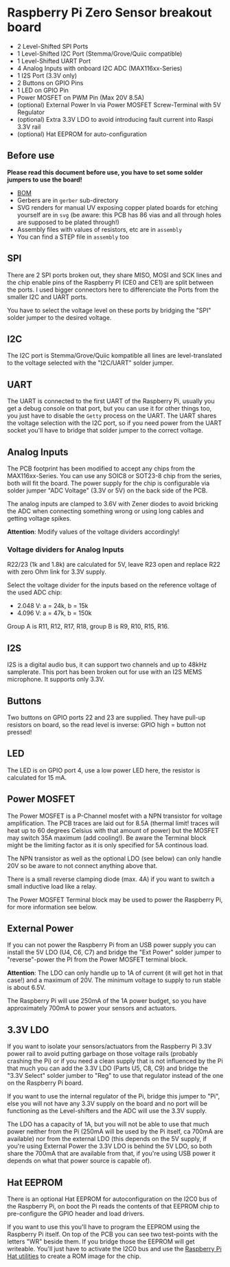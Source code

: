 # Raspberry Pi Zero Sensor breakout board

- 2 Level-Shifted SPI Ports
- 1 Level-Shifted I2C Port (Stemma/Grove/Quiic compatible)
- 1 Level-Shifted UART Port
- 4 Analog Inputs with onboard I2C ADC (MAX116xx-Series)
- 1 I2S Port (3.3V only)
- 2 Buttons on GPIO Pins
- 1 LED on GPIO Pin
- Power MOSFET on PWM Pin (Max 20V 8.5A)
- (optional) External Power In via Power MOSFET Screw-Terminal with 5V Regulator
- (optional) Extra 3.3V LDO to avoid introducing fault current into Raspi 3.3V rail
- (optional) Hat EEPROM for auto-configuration

## Before use

**Please read this document before use, you have to set some solder jumpers to use the board!**

- [BOM](bom.html)
- Gerbers are in `gerber` sub-directory
- SVG renders for manual UV exposing copper plated boards for etching yourself are in `svg` (be aware: this PCB has 86 vias and all through holes are supposed to be plated through!)
- Assembly files with values of resistors, etc are in `assembly`
- You can find a STEP file in `assembly` too

## SPI

There are 2 SPI ports broken out, they share MISO, MOSI and SCK lines and the chip enable
pins of the Raspberry PI (CE0 and CE1) are split between the ports. I used bigger connectors
here to differenciate the Ports from the smaller I2C and UART ports.

You have to select the voltage level on these ports by bridging the "SPI" solder jumper to
the desired voltage.

## I2C

The I2C port is Stemma/Grove/Quiic kompatible all lines are level-translated to the voltage
selected with the "I2C/UART" solder jumper.

## UART

The UART is connected to the first UART of the Raspberry Pi, usually you get a debug console
on that port, but you can use it for other things too, you just have to disable the `Getty`
process on the UART. The UART shares the voltage selection with the I2C port, so if you need
power from the UART socket you'll have to bridge that solder jumper to the correct voltage.

## Analog Inputs

The PCB footprint has been modified to accept any chips from the MAX116xx-Series.
You can use any SOIC8 or SOT23-8 chip from the series, both will fit the board.
The power supply for the chip is configurable via solder jumper "ADC Voltage" (3.3V or 5V) on
the back side of the PCB.

The analog inputs are clamped to 3.6V with Zener diodes to avoid bricking the ADC when
connecting something wrong or using long cables and getting voltage spikes.

**Attention**: Modify values of the voltage dividers accordingly!

### Voltage dividers for Analog Inputs

R22/23 (1k and 1.8k) are calculated for 5V, leave R23 open and replace R22 with zero Ohm link
for 3.3V supply.

Select the voltage divider for the inputs based on the reference voltage of the used ADC chip:

- 2.048 V: a = 24k, b = 15k
- 4.096 V: a = 47k, b = 150k

Group A is R11, R12, R17, R18, group B is R9, R10, R15, R16.

## I2S

I2S is a digital audio bus, it can support two channels and up to 48kHz samplerate. This
port has been broken out for use with an I2S MEMS microphone. It supports only 3.3V.

## Buttons

Two buttons on GPIO ports 22 and 23 are supplied. They have pull-up resistors on board, so the
read level is inverse: GPIO high = button not pressed!

## LED

The LED is on GPIO port 4, use a low power LED here, the resistor is calculated for 15 mA.

## Power MOSFET

The Power MOSFET is a P-Channel mosfet with a NPN transistor for voltage amplification. The PCB
traces are laid out for 8.5A (thermal limit! traces will heat up to 60 degrees Celsius with that
amount of power) but the MOSFET may switch 35A maximum (add cooling!). Be aware the Terminal block
might be the limiting factor as it is only specified for 5A continous load.

The NPN transistor as well as the optional LDO (see below) can only handle 20V so be aware to not
connect anything above that.

There is a small reverse clamping diode (max. 4A) if you want to switch a small inductive load like
a relay.

The Power MOSFET Terminal block may be used to power the Raspberry Pi, for more information see below.

## External Power

If you can not power the Raspberry Pi from an USB power supply you can install the 5V LDO
(U4, C6, C7) and bridge the "Ext Power" solder jumper to "reverse"-power the PI from the
Power MOSFET terminal block.

**Attention**: The LDO can only handle up to 1A of current (it will get hot in that case!) and a maximum of 20V. The minimum voltage to supply to run stable is about 6.5V.

The Raspberry Pi will use 250mA of the 1A power budget, so you have approximately 700mA to power
your sensors and actuators.

## 3.3V LDO

If you want to isolate your sensors/actuators from the Raspberry Pi 3.3V power rail to avoid
putting garbage on those voltage rails (probably crashing the Pi) or if you need a clean supply
that is not influenced by the Pi that much you can add the 3.3V LDO (Parts U5, C8, C9) and bridge
the "3.3V Select" solder jumber to "Reg" to use that regulator instead of the one on the Raspberry
Pi board.

If you want to use the internal regulator of the Pi, bridge this jumper to "Pi", else you will not
have any 3.3V supply on the board and no port will be functioning as the Level-shifters and the
ADC will use the 3.3V supply.

The LDO has a capacity of 1A, but you will not be able to use that much power neither from the Pi (250mA will be used by the Pi itself, ca 700mA are available) nor from the external LDO (this
depends on the 5V supply, if you're using External Power the 3.3V LDO is behind the 5V LDO, so both
share the 700mA that are available from that, if you're using USB power it depends on what that
power source is capable of).

## Hat EEPROM

There is an optional Hat EEPROM for autoconfiguration on the I2C0 bus of the Raspberry Pi, on boot
the Pi reads the contents of that EEPROM chip to pre-configure the GPIO header and load drivers.

If you want to use this you'll have to program the EEPROM using the Raspberry Pi itself. On top of
the PCB you can see two test-points with the letters "WR" beside them. If you bridge those the EEPROM
will get writeable. You'll just have to activate the I2C0 bus and use the
[Raspberry Pi Hat utilities](https://github.com/raspberrypi/hats/tree/master/eepromutils) to create
a ROM image for the chip.